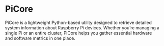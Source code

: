 # PiCore

PiCore is a lightweight Python-based utility designed to retrieve detailed system information about Raspberry Pi devices. Whether you’re managing a single Pi or an entire cluster, PiCore helps you gather essential hardware and software metrics in one place.